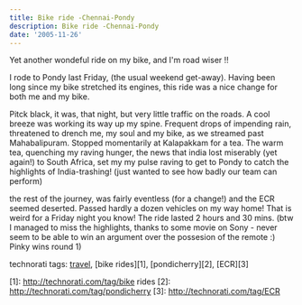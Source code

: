 ```yaml
---
title: Bike ride -Chennai-Pondy
description: Bike ride -Chennai-Pondy
date: '2005-11-26'
---
```


Yet another wondeful ride on my bike, and I'm road wiser !!

I rode to Pondy last Friday, (the usual weekend get-away). Having been long since my bike stretched its engines, this ride was a nice change for both me and my bike. 

Pitck black, it was, that night, but very little traffic on the roads. A cool breeze was working its way up my spine. Frequent drops of impending rain, threatened to drench me, my soul and my bike, as we streamed past Mahabalipuram. Stopped momentarily at Kalapakkam for a tea. The warm tea, quenching my raving hunger, the news that india lost miserably (yet again!) to South Africa, set my my pulse raving to get to Pondy to catch the highlights of India-trashing! (just wanted to see how badly our team can perform)

the rest of the journey, was fairly eventless (for a change!) and the ECR seemed deserted. Passed hardly a dozen vehicles on my way home! That is weird for a Friday night you know! The ride lasted 2 hours and 30 mins. (btw I managed to miss the highlights, thanks to some movie on Sony - never seem to be able to win an argument over the possesion of the remote :) Pinky wins round 1)  

technorati tags: [travel][0], [bike rides][1], [pondicherry][2], [ECR][3]



[0]: http://technorati.com/tag/travel
[1]: http://technorati.com/tag/bike rides
[2]: http://technorati.com/tag/pondicherry
[3]: http://technorati.com/tag/ECR

